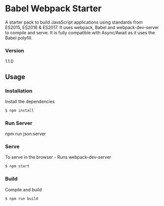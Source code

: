 # Babel Webpack Starter

A starter pack to build JavaScript applications using standards from ES2015, ES2016 & ES2017. It uses webpack, Babel and webpack-dev-server to compile and serve. It is fully compatible with Async/Await as it uses the Babel polyfill.

### Version
1.1.0

## Usage

### Installation

Install the dependencies

```sh
$ npm install
```
### Run Server
npm run json:server

### Serve
To serve in the browser  - Runs webpack-dev-server

```sh
$ npm start
```

### Build
Compile and build

```sh
$ npm run build
```

